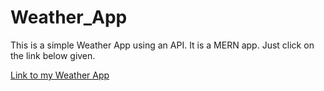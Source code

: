 # Weather_App

This is a simple Weather App using an API. It is a MERN app. Just click on the link below given. 

[Link to my Weather App](https://bilalsarimeseli.github.io/Weather_App/)

